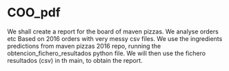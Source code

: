 # COO_pdf
We shall create a report for the board of maven pizzas. We analyse orders etc Based on 2016 orders with very messy csv files. We use the ingredients predictions from maven pizzas 2016 repo, running the obtencion_fichero_resultados python file. We will then use the fichero resultados (csv) in th main, to obtain the report. 
